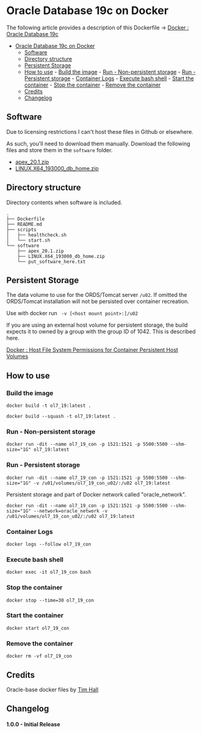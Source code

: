 # Oracle Database 19c on Docker

The following article provides a description of this Dockerfile -> [Docker : Oracle Database 19c](https://reybis.com/posts/oracle-database-19c-docker)

- [Oracle Database 19c on Docker](#oracle-database-19c-on-docker)
	- [Software](#software)
	- [Directory structure](#directory-structure)
	- [Persistent Storage](#persistent-storage)
	- [How to use](#how-to-use)
			- [Build the image](#build-the-image)
			- [Run - Non-persistent storage](#run-non-persistent-storage)
			- [Run - Persistent storage](#run-persistent-storage)
			- [Container Logs](#container-logs)
			- [Execute bash shell](#execute-bash-shells)
			- [Start the container](#start-the-container)
			- [Stop the container](#stop-the-container)
			- [Remove the container](#remove-the-container)
	- [Credits](#credits)
  - [Changelog](#changelog)

## Software 
Due to licensing restrictions I can't host these files in Github or elsewhere. 

As such, you'll need to download them manually. Download the following files and store them in the `software` folder.
- [apex_20.1.zip](https://www.oracle.com/technetwork/developer-tools/apex/downloads/index.html)
- [LINUX.X64_193000_db_home.zip](https://www.oracle.com/technetwork/database/enterprise-edition/downloads/index.html)

## Directory structure
Directory contents when software is included.

```
.
├── Dockerfile
├── README.md
├── scripts
│   ├── healthcheck.sh
│   └── start.sh
└── software
    ├── apex_20.1.zip
    ├── LINUX.X64_193000_db_home.zip
    └── put_software_here.txt
```

## Persistent Storage
The data volume to use for the ORDS/Tomcat server `/u02`. If omitted the ORDS/Tomcat installation will not be persisted over container recreation.

Use with docker run ` -v [<host mount point>:]/u02`

If you are using an external host volume for persistent storage, the build expects it to owned by a group with the group ID of 1042. This is described here.

[Docker : Host File System Permissions for Container Persistent Host Volumes](https://oracle-base.com/articles/linux/docker-host-file-system-permissions-for-container-persistent-host-volumes)


## How to use

### Build the image
```
docker build -t ol7_19:latest .
```

```
docker build --squash -t ol7_19:latest .
```

### Run - Non-persistent storage
```
docker run -dit --name ol7_19_con -p 1521:1521 -p 5500:5500 --shm-size="1G" ol7_19:latest
```

### Run - Persistent storage
```
docker run -dit --name ol7_19_con -p 1521:1521 -p 5500:5500 --shm-size="1G" -v /u01/volumes/ol7_19_con_u02/:/u02 ol7_19:latest
```

Persistent storage and part of Docker network called "oracle_network".
```
docker run -dit --name ol7_19_con -p 1521:1521 -p 5500:5500 --shm-size="1G" --network=oracle_network -v /u01/volumes/ol7_19_con_u02/:/u02 ol7_19:latest
```

### Container Logs
```
docker logs --follow ol7_19_con
```

### Execute bash shell
```
docker exec -it ol7_19_con bash
```

### Stop the container
```
docker stop --time=30 ol7_19_con
```

### Start the container
```
docker start ol7_19_con
```

### Remove the container
```
docker rm -vf ol7_19_con 
```

## Credits
Oracle-base docker files by [Tim Hall](https://github.com/oraclebase/dockerfiles)

## Changelog

#### 1.0.0 - Initial Release